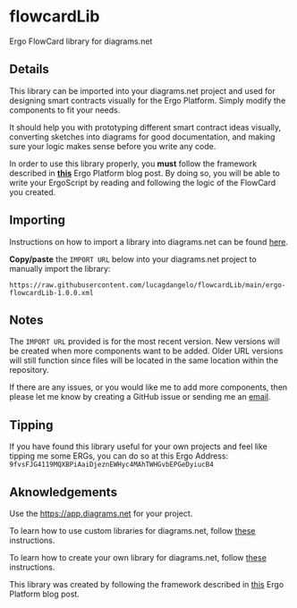 # flowcardLib
Ergo FlowCard library for diagrams.net

## Details
This library can be imported into your diagrams.net project and used for designing smart contracts visually for the Ergo Platform. Simply modify the components to fit your needs.

It should help you with prototyping different smart contract ideas visually, converting sketches into diagrams for good documentation, and making sure your logic makes sense before you write any code. 

In order to use this library properly, you **must** follow the framework described in [**this**](https://ergoplatform.org/en/blog/2020_04_29_flow_cards/) Ergo Platform blog post. By doing so, you will be able to write your ErgoScript by reading and following the logic of the FlowCard you created.

## Importing
Instructions on how to import a library into diagrams.net can be found [here](https://www.diagrams.net/blog/custom-libraries).

**Copy/paste** the `IMPORT URL` below into your diagrams.net project to manually import the library:

`https://raw.githubusercontent.com/lucagdangelo/flowcardLib/main/ergo-flowcardLib-1.0.0.xml`

## Notes
The `IMPORT URL` provided is for the most recent version. New versions will be created when more components want to be added. Older URL versions will still function since files will be located in the same location within the repository.

If there are any issues, or you would like me to add more components, then please let me know by creating a GitHub issue or sending me an [email](ldgaetano@protonmail.com).

## Tipping
If you have found this library useful for your own projects and feel like tipping me some ERGs, you can do so at this Ergo Address: `9fvsFJG4119MQXBPiAaiDjeznEWHyc4MAhTWHGvbEPGeDyiucB4`

## Aknowledgements
Use the <https://app.diagrams.net> for your project.

To learn how to use custom libraries for diagrams.net, follow [these](https://www.diagrams.net/blog/custom-libraries) instructions.

To learn how to create your own library for diagrams.net, follow [these](https://jgraph.github.io/drawio-libs/) instructions.

This library was created by following the framework described in [this](https://ergoplatform.org/en/blog/2020_04_29_flow_cards/) Ergo Platform blog post.
